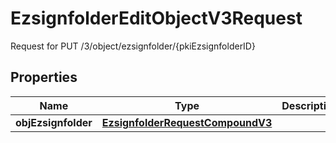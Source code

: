 

# EzsignfolderEditObjectV3Request

Request for PUT /3/object/ezsignfolder/{pkiEzsignfolderID}

## Properties

| Name | Type | Description | Notes |
|------------ | ------------- | ------------- | -------------|
|**objEzsignfolder** | [**EzsignfolderRequestCompoundV3**](EzsignfolderRequestCompoundV3.md) |  |  |



